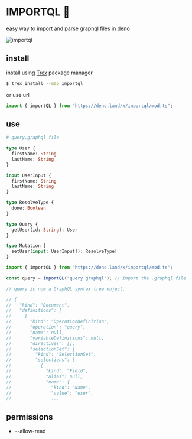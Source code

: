 # IMPORTQL 🎡

easy way to import and parse graphql files in [deno](https://deno.land/)

![importql](https://i.ibb.co/k5P665d/importql.png)

## install

install using [Trex](https://deno.land/x/trex) package manager

```sh
$ trex install --map importql
```

or use url

```javascript
import { importQL } from "https://deno.land/x/importql/mod.ts";
```

## use

```graphql
# query.graphql file

type User {
  firstName: String
  lastName: String
}

input UserInput {
  firstName: String
  lastName: String
}

type ResolveType {
  done: Boolean
}

type Query {
  getUser(id: String): User
}

type Mutation {
  setUser(input: UserInput!): ResolveType!
}
```

```javascript
import { importQL } from "https://deno.land/x/importql/mod.ts";

const query = importQL("query.graphql"); // import the .graphql file

// query is now a GraphQL syntax tree object.

// {
//   "kind": "Document",
//   "definitions": [
//     {
//       "kind": "OperationDefinition",
//       "operation": "query",
//       "name": null,
//       "variableDefinitions": null,
//       "directives": [],
//       "selectionSet": {
//         "kind": "SelectionSet",
//         "selections": [
//           {
//             "kind": "Field",
//             "alias": null,
//             "name": {
//               "kind": "Name",
//               "value": "user",
//               ...
```

## permissions

- --allow-read
